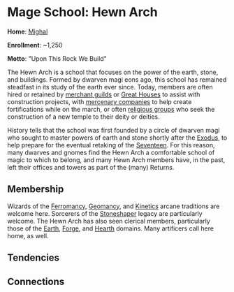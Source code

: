# Mage School: Hewn Arch 
**Home**: [Mighal](../../Cities/Mighal.md)

**Enrollment**: ~1,250

**Motto**: "Upon This Rock We Build"

The Hewn Arch is a school that focuses on the power of the earth, stone, and buildings. Formed by dwarven magi eons ago, this school has remained steadfast in its study of the earth ever since. Today, members are often hired or retained by [merchant guilds](../MerchantGuilds/index.md) or [Great Houses](../Houses/index.md) to assist with construction projects, with [mercenary companies](../MercCompanies/index.md) to help create fortifications while on the march, or often [religious groups](../../Religions/index.md) who seek the construction of a new temple to their deity or deities.

History tells that the school was first founded by a circle of dwarven magi who sought to master powers of earth and stone shortly after the [Exodus](../../History/index.md), to help prepare for the eventual retaking of the [Seventeen](../../Geography/SeventeenCities.md). For this reason, many dwarves and gnomes find the Hewn Arch a comfortable school of magic to which to belong, and many Hewn Arch members have, in the past, left their offices and towers as part of the (many) Returns.

## Membership
Wizards of the [Ferromancy](../../Classes/Wizard/Ferromancy.md), [Geomancy](../../Classes/Wizard/Geomancy.md), and [Kinetics](../../Classes/Wizard/Kinetics.md) arcane traditions are welcome here. Sorcerers of the [Stoneshaper](../../Classes/Sorcerer/Stoneshaper.md) legacy are particularly welcome. The Hewn Arch has also seen clerical members, particularly those of the [Earth](../../Classes/Cleric/Earth.md), [Forge](../../Classes/Cleric/Forge.md), and [Hearth](../../Classes/Cleric/Hearth.md) domains. Many artificers call here home, as well.

## Tendencies

## Connections

